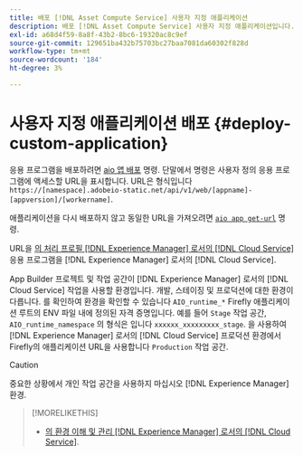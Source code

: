 ```yaml
---
title: 배포 [!DNL Asset Compute Service] 사용자 지정 애플리케이션
description: 배포 [!DNL Asset Compute Service] 사용자 지정 애플리케이션입니다.
exl-id: a68d4f59-8a8f-43b2-8bc6-19320ac8c9ef
source-git-commit: 129651ba432b75703bc27baa7081da60302f828d
workflow-type: tm+mt
source-wordcount: '184'
ht-degree: 3%

---
```


# 사용자 지정 애플리케이션 배포 {#deploy-custom-application}

응용 프로그램을 배포하려면 [aio 앱 배포](https://github.com/adobe/aio-cli#aio-appdeploy) 명령. 단말에서 명령은 사용자 정의 응용 프로그램에 액세스할 URL을 표시합니다. URL은 형식입니다 `https://[namespace].adobeio-static.net/api/v1/web/[appname]-[appversion]/[workername]`.

애플리케이션을 다시 배포하지 않고 동일한 URL을 가져오려면 [`aio app get-url`](https://github.com/adobe/aio-cli#aio-app-get-url-action) 명령.

URL을 [의 처리 프로필 [!DNL Experience Manager] 로서의 [!DNL Cloud Service]](https://experienceleague.adobe.com/docs/experience-manager-cloud-service/assets/manage/asset-microservices-configure-and-use.html) 응용 프로그램을 [!DNL Experience Manager] 로서의 [!DNL Cloud Service].

App Builder 프로젝트 및 작업 공간이 [!DNL Experience Manager] 로서의 [!DNL Cloud Service] 작업을 사용할 환경입니다. 개발, 스테이징 및 프로덕션에 대한 환경이 다릅니다. 를 확인하여 환경을 확인할 수 있습니다 `AIO_runtime_*` Firefly 애플리케이션 루트의 ENV 파일 내에 정의된 자격 증명입니다. 예를 들어 `Stage` 작업 공간, `AIO_runtime_namespace` 의 형식은 입니다 `xxxxxx_xxxxxxxxx_stage`. 을 사용하여 [!DNL Experience Manager] 로서의 [!DNL Cloud Service] 프로덕션 환경에서 Firefly의 애플리케이션 URL을 사용합니다 `Production` 작업 공간.

>[!CAUTION]
>
>중요한 상황에서 개인 작업 공간을 사용하지 마십시오 [!DNL Experience Manager] 환경.

>[!MORELIKETHIS]
>
>* [의 환경 이해 및 관리 [!DNL Experience Manager] 로서의 [!DNL Cloud Service]](https://experienceleague.adobe.com/docs/experience-manager-cloud-service/implementing/using-cloud-manager/manage-environments.html).

